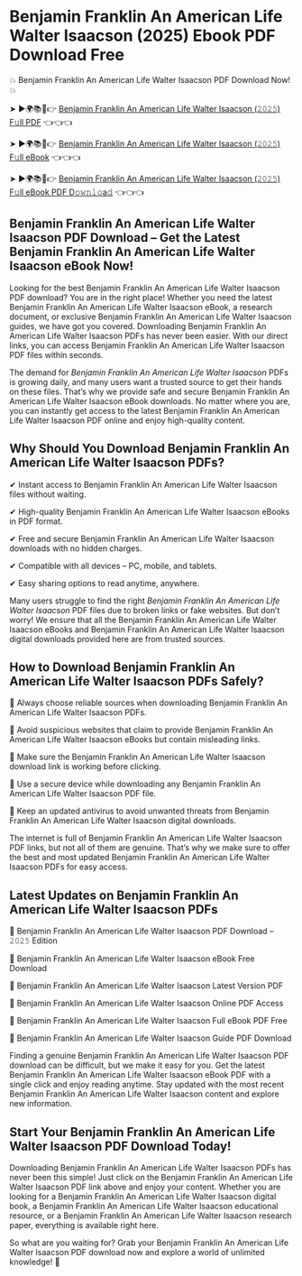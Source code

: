 # Benjamin Franklin An American Life Walter Isaacson (2025) Ebook PDF Download Free

💥 Benjamin Franklin An American Life Walter Isaacson PDF Download Now! 💥

➤ ►🌍📚📱👉 [Benjamin Franklin An American Life Walter Isaacson (𝟸𝟶𝟸𝟻) F𝚞ll PDF](https://getpdf.xyz/benjamin-franklin-an-american-life-walter-isaacson) 👈👈👈


➤ ►🌍📚📱👉 [Benjamin Franklin An American Life Walter Isaacson (𝟸𝟶𝟸𝟻) F𝚞ll eBook](https://getpdf.xyz/benjamin-franklin-an-american-life-walter-isaacson) 👈👈👈


➤ ►🌍📚📱👉 [Benjamin Franklin An American Life Walter Isaacson (𝟸𝟶𝟸𝟻) F𝚞ll eBook PDF D𝚘𝚠𝚗𝚕𝚘a𝚍](https://getpdf.xyz/benjamin-franklin-an-american-life-walter-isaacson) 👈👈👈


## Benjamin Franklin An American Life Walter Isaacson PDF Download – Get the Latest Benjamin Franklin An American Life Walter Isaacson eBook Now!

Looking for the best Benjamin Franklin An American Life Walter Isaacson PDF download? You are in the right place! Whether you need the latest Benjamin Franklin An American Life Walter Isaacson eBook, a research document, or exclusive Benjamin Franklin An American Life Walter Isaacson guides, we have got you covered. Downloading Benjamin Franklin An American Life Walter Isaacson PDFs has never been easier. With our direct links, you can access Benjamin Franklin An American Life Walter Isaacson PDF files within seconds.

The demand for *Benjamin Franklin An American Life Walter Isaacson* PDFs is growing daily, and many users want a trusted source to get their hands on these files. That’s why we provide safe and secure Benjamin Franklin An American Life Walter Isaacson eBook downloads. No matter where you are, you can instantly get access to the latest Benjamin Franklin An American Life Walter Isaacson PDF online and enjoy high-quality content.

## Why Should You Download Benjamin Franklin An American Life Walter Isaacson PDFs?

✔ Instant access to Benjamin Franklin An American Life Walter Isaacson files without waiting.

✔ High-quality Benjamin Franklin An American Life Walter Isaacson eBooks in PDF format.

✔ Free and secure Benjamin Franklin An American Life Walter Isaacson downloads with no hidden charges.

✔ Compatible with all devices – PC, mobile, and tablets.

✔ Easy sharing options to read anytime, anywhere.

Many users struggle to find the right *Benjamin Franklin An American Life Walter Isaacson* PDF files due to broken links or fake websites. But don’t worry! We ensure that all the Benjamin Franklin An American Life Walter Isaacson eBooks and Benjamin Franklin An American Life Walter Isaacson digital downloads provided here are from trusted sources.

## How to Download Benjamin Franklin An American Life Walter Isaacson PDFs Safely?

📌 Always choose reliable sources when downloading Benjamin Franklin An American Life Walter Isaacson PDFs.

📌 Avoid suspicious websites that claim to provide Benjamin Franklin An American Life Walter Isaacson eBooks but contain misleading links.

📌 Make sure the Benjamin Franklin An American Life Walter Isaacson download link is working before clicking.

📌 Use a secure device while downloading any Benjamin Franklin An American Life Walter Isaacson PDF file.

📌 Keep an updated antivirus to avoid unwanted threats from Benjamin Franklin An American Life Walter Isaacson digital downloads.

The internet is full of Benjamin Franklin An American Life Walter Isaacson PDF links, but not all of them are genuine. That’s why we make sure to offer the best and most updated Benjamin Franklin An American Life Walter Isaacson PDFs for easy access.

## Latest Updates on Benjamin Franklin An American Life Walter Isaacson PDFs

🔹 Benjamin Franklin An American Life Walter Isaacson PDF Download – 𝟸𝟶𝟸𝟻 Edition

🔹 Benjamin Franklin An American Life Walter Isaacson eBook Free Download

🔹 Benjamin Franklin An American Life Walter Isaacson Latest Version PDF

🔹 Benjamin Franklin An American Life Walter Isaacson Online PDF Access

🔹 Benjamin Franklin An American Life Walter Isaacson Full eBook PDF Free

🔹 Benjamin Franklin An American Life Walter Isaacson Guide PDF Download

Finding a genuine Benjamin Franklin An American Life Walter Isaacson PDF download can be difficult, but we make it easy for you. Get the latest Benjamin Franklin An American Life Walter Isaacson eBook PDF with a single click and enjoy reading anytime. Stay updated with the most recent Benjamin Franklin An American Life Walter Isaacson content and explore new information.

## Start Your Benjamin Franklin An American Life Walter Isaacson PDF Download Today!

Downloading Benjamin Franklin An American Life Walter Isaacson PDFs has never been this simple! Just click on the Benjamin Franklin An American Life Walter Isaacson PDF link above and enjoy your content. Whether you are looking for a Benjamin Franklin An American Life Walter Isaacson digital book, a Benjamin Franklin An American Life Walter Isaacson educational resource, or a Benjamin Franklin An American Life Walter Isaacson research paper, everything is available right here.

So what are you waiting for? Grab your Benjamin Franklin An American Life Walter Isaacson PDF download now and explore a world of unlimited knowledge! 🚀